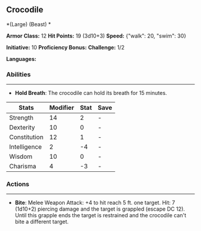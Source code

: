 ## Crocodile
*(Large) (Beast) *

**Armor Class:** 12
**Hit Points:** 19 (3d10+3)
**Speed:** {"walk": 20, "swim": 30}

**Initiative:** 10
**Proficiency Bonus:**
**Challenge:** 1/2

**Languages:** 

### Abilities
 --- 
- **Hold Breath**: The crocodile can hold its breath for 15 minutes.



| Stats | Modifier | Stat | Save
| ---- | ---- | ---- | ---- |
| Strength | 14 | 2 | - |
| Dexterity | 10 | 0 | - |
| Constitution | 12 | 1 | - |
| Intelligence | 2 | -4 | - |
| Wisdom | 10 | 0 | - |
| Charisma | 4 | -3 | - |

### Actions
 --- 
- **Bite**: Melee Weapon Attack: +4 to hit  reach 5 ft.  one target. Hit: 7 (1d10+2) piercing damage and the target is grappled (escape DC 12). Until this grapple ends  the target is restrained and the crocodile can't bite a different target.

